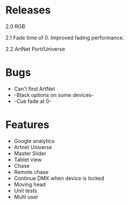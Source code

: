 # Releases #

2.0 RGB

2.1 Fade time of 0. Improved fading performance.

2.2 ArtNet Port/Universe

# Bugs #

* Can't find ArtNet
* -Black options on some devices-
* -Cue fade at 0-

# Features #

* Google analytics 
* Artnet Universe
* Master Slider
* Tablet view
* Chase
* Remote chase
* Continue DMX when device is locked
* Moving head
* Unit tests
* Multi user